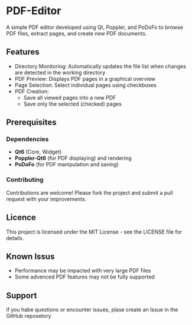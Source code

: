 # PDF-Editor
A simple PDF editor developed using Qt, Poppler, and PoDoFo to browse PDF files, extract pages, and create new PDF documents.

## Features
* Directory Monitoring: Automatically updates the file list when changes are detected in the working directory
* PDF Preview: Displays PDF pages in a graphical overview
* Page Selection: Select individual pages using checkboxes
* PDF Creation:
    * Save all viewed pages into a new PDF
    * Save only the selected (checked) pages


## Prerequisites
### Dependencies
* **Qt6** (Core, Widget)
* **Poppler-Qt6** (for PDF displaying) and rendering
* **PoDoFo** (for PDF manipulation and saving)

### Contributing
Contributions are welcome! Please fork the project and submit a pull request with your improvements.

## Licence
This project is licensed under the MIT License - see the LICENSE file for details.

## Known Issus
* Performance may be impacted with very large PDF files
* Some advenced PDF features may not be fully supported

## Support
if you habe questions or encounter issues, plase create an Issue in the GitHub reposetory
